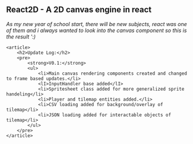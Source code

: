 
<section>
    <h1>React2D - A 2D canvas engine in react</h1>
    <i>
        As my new year of school start, there will be new subjects, react was one of them and i always wanted to look into the canvas component so this is the result ':) 
    </i>

    <article>
        <h2>Update Log:</h2> 
        <pre>
            <strong>V0.1:</strong> 
            <ul>
                <li>Main canvas rendering components created and changed to frame based updates.</li>
                <lI>InputHandler base added</lI>
                <li>Spritesheet class added for more generalized sprite handeling</li>
                <li>Player and tilemap entities added.</li>
                <li>CSV loading added for background/overlay of tilemap</li>
                <li>JSON loading added for interactable objects of tilemap</li>
            </ul>
        </pre>
    </article>
</section>